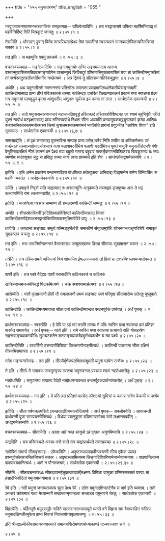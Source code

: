 +++
title = "०५५ यमुनातरणम्"
title_english = "055 "

+++


भरद्वाजवचनश्रवणानन्तरकालिकं रामवृत्तमाह-- उषित्वेत्यादिभिः । तत्र
भरद्वाजाश्रमे उषित्वा महर्षिमभिवाद्य तं महर्षिनिर्दिष्टं गिरिं चित्रकूटं
जग्मतुः  ॥  २।५५।१  ॥   

  

तेषामिति । औरसान् पुत्रान् पितेव तान्प्रस्थितान्प्रेक्ष्य तेषां
रामादीनां स्वस्त्ययनं गमनकालोचितस्वस्तिक्रियां चकार  ॥  २।५५।२  ॥   

  

तत इति । स महामुनिः वक्तुं प्रचक्रमे  ॥  २।५५।३  ॥   

  

वचनस्वरूपमाह-- गङ्गेत्यादिभिः । गङ्गायमुनयोः सन्धिं सङ्गममादाय आरभ्य
पश्चान्मुखाश्रितामतिप्रबलगङ्गावेगेन पश्चान्मुखं किञ्चिद्दूरं
पश्चिमाभिमुखत्वमाश्रितं यया तां कालिन्दीमनुगच्छेतां तां
पश्यंस्तदुत्तरतीरवर्तिमार्गेण गच्छेत्यर्थः । अत्र द्विर्वचं तु
सीतारामानतिरेकबुद्ध्या  ॥  २।५५।४  ॥   

  

अथेति । अथ यमुनातीरतो गमनानन्तरं प्रतिस्रोतः समागतां
प्रवाहमार्गलब्धानेकतीर्थसङ्गमवतीं कालिन्दीमासाद्य प्राप्य तीर्थं
पवित्रकारकं तस्याः कालिन्द्याः प्रचरितं विलक्षणप्रचलनं प्रकामं यथा
स्यात्तथा प्रेक्ष्य तत्र यमुनायां प्लवमुडुपं कृत्वा आंशुमतीम् अंशुमतः
सूर्यस्य इयं कन्या तां तरत । सार्धश्लोक एकान्वयी  ॥  २।५५।५  ॥   

  

तत इति । ततो यमुनासन्तरणानन्तरं महान्तमतिप्रवृद्धं हरितच्छदं
हरितपत्रविशिष्टमत एव श्यामं बहुभिर्वृक्षैः परीतं युक्तं न्यग्रोधं
वटवृक्षमासाद्य प्राप्य तस्मिन्न्यग्रोधे स्थिता सीता अञ्जलिं
प्रणयसूचकबद्धयुगलकरं कृत्वा आशिषः वनवासनिवर्तनरूपमनोरथस्य क्रियां
कुशलमस्माकमागमनं भवत्विति प्रार्थनां प्रयुञ्जीत "आशिषः शिवाः" इति
भूषणपाठः । सार्धश्लोक एकान्वयी  ॥  २।५५।६,७  ॥   

  

समासाद्येति । तं वृक्षं समासाद्य पूजनादिना सम्यक् प्राप्य वसेत् तत्रैव
निशि शयीत वा अतिक्रमेत्ततः परं गच्छेत्ततः तस्मान्न्यग्रोधात्क्रोशमात्रं
गत्वा पलाशबदरीमिश्रं पलाशैः बदरीभिश्च युक्तं यामुनैः यमुनातीरोद्भवैः
वंशैः वेणुभिरुपलक्षितं नीलं काननं वनं प्रेक्ष्य मया बहुशो गतस्य बहुवारं
मत्कर्तृकगमनविशिष्टस्य चित्रकूटस्य यः रम्यः रमणीयः मार्दवयुक्तः मृदुः स
प्रसिद्धः पन्थाः मार्गः त्वया प्राप्स्यते इति शेषः ।
सार्धश्लोकद्वयमेकान्वयि  ॥  २।५५।८,९  ॥   

  

इतीति । इति अनेन प्रकारेण पन्थानमादिश्य बोधयित्वा तथेत्युक्त्वा अभिवाद्य
विद्यमानेन रामेण विनिवर्तितः स महर्षिः न्यवर्तत । अर्धद्वयमेकान्वयि  ॥ 
२।५५।१०  ॥   

  

उपेति । उपावृत्ते निवृत्ते सति यद्यस्मात् नः अस्मान्मुनिः अनुकम्पते
तस्माद्वयं कृतपुण्याः अतः ते भद्रं कल्याणमिति रामः लक्ष्मणमब्रवीत्  ॥ 
२।५५।११  ॥   

  

इतीति । मन्त्रयित्वा परस्परं सम्भाष्य तौ रामलक्ष्मणौ कालिन्दीं जग्मतुः
 ॥  २।५५।१२  ॥   

  

अथेति । शीघ्रस्रोतस्विनीं झटितिप्रवाहविशिष्टां कालिन्दीमासाद्य चिन्तां
कालिन्दीतरणोद्देश्यकभरद्वाजोक्तिविषयकस्मृतिमापेदिरे प्रापुः  ॥  २।५५।१३
 ॥   

  

ताविति । काष्ठानां सङ्घाटः समूहो यस्मिञ्छुष्कैर्वशैः समाकीर्णं
संयुक्तमुशीरैः शोभनगन्धवत्तृणविशेषैः समावृतं सुमहाप्लवं चक्रतुः  ॥ 
२।५५।१४  ॥   

  

तत इति । ततः प्लवनिर्माणानन्तरं वैतसशाखाः जम्बुशाखाश्च छित्वा सीतायाः
सुखमासनं चकार  ॥  २।५५।१५  ॥   

  

तत्रेति । तत्र तस्मिन्समये अचिन्त्यां श्रियं शोभामिव ईषल्लज्जमानां तां
प्रियां स दाशरथिः प्लवमध्यारोपयत  ॥  २।५५।१६  ॥   

  

पार्श्वे इति । तत्र प्लवे वैदेह्याः पार्श्वे वसनादीनि कठिनकाजं च
कठिनकं  

खनित्रमाजमजचर्मपिनद्धं पिटकमित्यर्थः । चक्रे स्थापयामासेत्यर्थः  ॥ 
२।५५।१७  ॥   

  

आरोप्येति । यत्तौ कृतप्रयत्नौ प्रीतौ तौ रामलक्ष्मणौ प्रथमं सङ्घाटं प्लवं
परिगृह्य सीतामारोप्य प्रतेरतुः पुप्लुवाते  ॥  २।५५।१८  ॥   

  

कालिन्दीति । कालिन्दीमध्यमायाता सीता एनां कालिन्दीमवन्दत वन्दनपूर्वकं
प्रार्थयत् । अर्धं पृथक्  ॥  २।५५।१९  ॥   

  

प्रार्थनास्वरूपमाह-- स्वस्तीति । हे देवि या ऽहं त्वां तरामि तस्याः मे
पतिः स्वस्ति यथा स्यात्तथा व्रतं प्रतिज्ञां पारयेत् समापयेत् । अर्धं
पृथक्-- यक्ष्ये इति । रामे स्वस्ति यथा स्यात्तथा प्रत्यागते सति
गोसहस्रेण सहस्रसङ्ख्याकगवीभिः सुराघटशतेन शतसङ्ख्याकदेवदुर्लभपदार्थेन च
त्वां यक्ष्ये  ॥  २।५५।२०  ॥   

  

कालिन्दीमिति । वरवर्णिनी उत्तमवर्णविशिष्टा विलक्षणगौराङ्गीत्यर्थः ।
कालिन्दीं याचमाना सीता दक्षिणं तीरमभिसम्प्राप्ता  ॥  २।५५।२१  ॥   

  

तदेव भङ्ग्यन्तरेणाह-- तत इति । तीरजैर्वृक्षैरुपलक्षितामंशुमतीं यमुनां
प्लवेन सन्तेरुः  ॥  २।५५।२२  ॥   

  

ते इति । तीर्णाः ते रामादयः प्लवमुत्सृज्य त्यक्त्वा यमुनावनात् प्रस्थाय
श्यामं न्यग्रोधमासेदुः  ॥  २।५५।२३  ॥   

  

न्यग्रोधमिति । समुपागम्य सम्प्राप्य वैदेही न्यग्रोधमभ्यवन्दत
वन्दनर्पूवकप्रार्थनामकरोत् । अर्धं पृथक्  ॥  २।५५।२४  ॥   

  

प्रार्थनास्वरूपमाह-- नम इति । मे पतिः व्रतं प्रतिज्ञां पारयेत् कौशल्यां
सुमित्रां च चकारान्तरेण केकयीं च पश्येम  ॥  २।५५।२५  ॥   

  

इतीति । सीता पर्यगच्छत्परितो ऽगच्छत्प्रदक्षिणमकरोदित्यर्थः । अर्धं
पृथक्-- अवलोक्येति । आयाचन्तीं प्रार्थयन्तीं पूजां समापयन्तीमित्यर्थः ।
विधेयां स्वानुकूलां दयितामवलोक्य रामो लक्ष्मणमब्रवीत् ।
अर्धद्वयमेकान्वयि  ॥  २।५५।२६  ॥   

  

वचनस्वरूपमाह-- सीतामिति । अग्रतः अग्रे गच्छ सायुधो ऽहं पृष्ठतः
अनुगमिष्यामि  ॥  २।५५।२७  ॥   

  

यद्यदिति । यत्र यस्मिंस्थले अस्याः मनो रमते तत्र यद्यत्प्रार्थयते
तत्तत्प्रयच्छ  ॥  २।५५।२८  ॥   

  

रामोक्तिं संवर्ण्य सीतावृत्तमाह-- एकैकमिति । अदृष्टरूपपादपादीन्पश्यन्ती
सीता एकैकं पप्रच्छ प्रश्नपूर्वकोत्तरजनितनिश्चयं चकार ।
अदृष्टरूपामित्यस्य लिङ्गादिविपरिणामेनान्येष्वप्यन्वयः । पादपानित्यस्य
पादपावयवानित्यर्थः । अतो न पौनरुक्त्यम् । सार्धश्लोक एकान्वयी  ॥ 
२।५५।२९,३०  ॥   

  

सीतेति । सीतावचनसंरब्धः सीताज्ञापनहेतुकत्वरावाल्ँलक्ष्मणः विचित्रा
वालुका यस्मिंस्तज्जलं यस्याः तां हंसादेभिर्नादितां यमुनामानयामास  ॥ 
२।५५।३१  ॥   

  

रेमे इति । नदीं यमुनां जनकराजस्य सुता प्रेक्ष्य रेमे । एतेन
यमुनादक्षिणतटेनैव स मार्ग इति व्यक्तम् । ततो ऽनन्तरं क्रोशमात्रं गत्वा
मेध्यान्मार्गे सम्प्राप्तान्मृगान्हत्वा सन्ताड्य यमुनावने चेरतुः ।
सार्धश्लोक एकान्वयी  ॥  २।५५।३२  ॥   

  

विहृत्येति । बर्हिणपूगैः मयूरसमूहैः नादिते वारणवानराभ्यामायुते व्याप्ते
वने विहृत्य समं वैषम्यरहितं नदीवप्रं यमुनादक्षिणतीरमुपेत्य प्राप्य
निवासं निवासयोग्यवृक्षमाजग्मुः  ॥  २।५५।३३  ॥   

  

इति श्रीमद्वाल्मीकीयरामायणव्याख्याने रामायणशिरोमणावयोध्याकाण्डे
पञ्चपञ्चाशः सर्गः  ॥   

२।५५  ॥   

  


